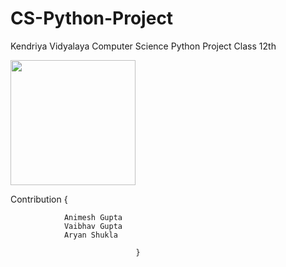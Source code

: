 # CS-Python-Project

Kendriya Vidyalaya Computer Science Python Project Class 12th



<img src="https://user-images.githubusercontent.com/121752044/218144833-96111b15-9a52-444f-adcf-da652ebcf9cb.png" width="200" />

  Contribution {  

                Animesh Gupta
                Vaibhav Gupta
                Aryan Shukla
              
                                }
